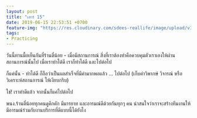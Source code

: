 ```yaml
---
layout: post
title: "เสาร์ 15"
date: 2019-06-15 22:53:51 +0700
feature-img: "https://res.cloudinary.com/sdees-reallife/image/upload/v1555658919/sample_feature_img.png"
tags:
- Practicing
---
```

วันนี้ทานมื้อเย็นกันที่ร้านตี๋น้อย - เมื่อมีสถานการณ์ สิ่งที่เราต้องทำคือควบคุมตัวเราเองให้ผ่านสถานการณ์นั้นไป เมื่อเราทำได้ดี เราก็ทำได้ดี และไปต่อไป

ก็แค่นั้น - ทำได้ดี ก็ถือว่าเป็นผลสำเร็จที่มีค่ามากพอแล้ว ... ไปต่อไป (เก็บคำวิพากษ์ วิจารณ์ หรือวิเคราะห์สถานการณ์ ให้เงียบกริบ)

ใช่! เราทำดีแล้ว จากนั้นก็แค่ไปต่อไป

<i class="fa fa-child" style="color:plum"></i>

พนง.ร้านตี๋น้อยทุกคนดูคึกคัก มีมารยาท และอารมณ์ดีด้วยกันทุกๆ คน น่าสนใจว่าเราจะสร้างทีมงานให้มีอารมณ์ร่วมกับงานบริการที่ดีแบบนี้ได้ยังไง
